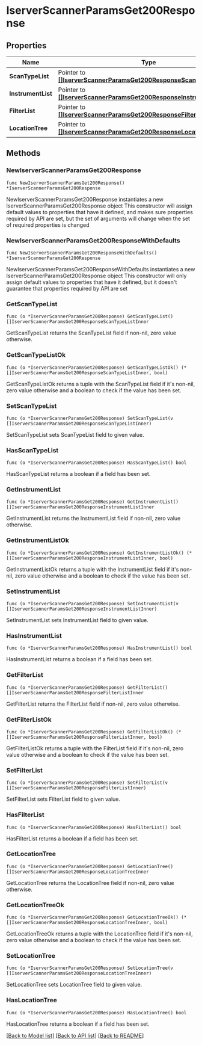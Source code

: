 # IserverScannerParamsGet200Response

## Properties

Name | Type | Description | Notes
------------ | ------------- | ------------- | -------------
**ScanTypeList** | Pointer to [**[]IserverScannerParamsGet200ResponseScanTypeListInner**](IserverScannerParamsGet200ResponseScanTypeListInner.md) |  | [optional] 
**InstrumentList** | Pointer to [**[]IserverScannerParamsGet200ResponseInstrumentListInner**](IserverScannerParamsGet200ResponseInstrumentListInner.md) |  | [optional] 
**FilterList** | Pointer to [**[]IserverScannerParamsGet200ResponseFilterListInner**](IserverScannerParamsGet200ResponseFilterListInner.md) |  | [optional] 
**LocationTree** | Pointer to [**[]IserverScannerParamsGet200ResponseLocationTreeInner**](IserverScannerParamsGet200ResponseLocationTreeInner.md) |  | [optional] 

## Methods

### NewIserverScannerParamsGet200Response

`func NewIserverScannerParamsGet200Response() *IserverScannerParamsGet200Response`

NewIserverScannerParamsGet200Response instantiates a new IserverScannerParamsGet200Response object
This constructor will assign default values to properties that have it defined,
and makes sure properties required by API are set, but the set of arguments
will change when the set of required properties is changed

### NewIserverScannerParamsGet200ResponseWithDefaults

`func NewIserverScannerParamsGet200ResponseWithDefaults() *IserverScannerParamsGet200Response`

NewIserverScannerParamsGet200ResponseWithDefaults instantiates a new IserverScannerParamsGet200Response object
This constructor will only assign default values to properties that have it defined,
but it doesn't guarantee that properties required by API are set

### GetScanTypeList

`func (o *IserverScannerParamsGet200Response) GetScanTypeList() []IserverScannerParamsGet200ResponseScanTypeListInner`

GetScanTypeList returns the ScanTypeList field if non-nil, zero value otherwise.

### GetScanTypeListOk

`func (o *IserverScannerParamsGet200Response) GetScanTypeListOk() (*[]IserverScannerParamsGet200ResponseScanTypeListInner, bool)`

GetScanTypeListOk returns a tuple with the ScanTypeList field if it's non-nil, zero value otherwise
and a boolean to check if the value has been set.

### SetScanTypeList

`func (o *IserverScannerParamsGet200Response) SetScanTypeList(v []IserverScannerParamsGet200ResponseScanTypeListInner)`

SetScanTypeList sets ScanTypeList field to given value.

### HasScanTypeList

`func (o *IserverScannerParamsGet200Response) HasScanTypeList() bool`

HasScanTypeList returns a boolean if a field has been set.

### GetInstrumentList

`func (o *IserverScannerParamsGet200Response) GetInstrumentList() []IserverScannerParamsGet200ResponseInstrumentListInner`

GetInstrumentList returns the InstrumentList field if non-nil, zero value otherwise.

### GetInstrumentListOk

`func (o *IserverScannerParamsGet200Response) GetInstrumentListOk() (*[]IserverScannerParamsGet200ResponseInstrumentListInner, bool)`

GetInstrumentListOk returns a tuple with the InstrumentList field if it's non-nil, zero value otherwise
and a boolean to check if the value has been set.

### SetInstrumentList

`func (o *IserverScannerParamsGet200Response) SetInstrumentList(v []IserverScannerParamsGet200ResponseInstrumentListInner)`

SetInstrumentList sets InstrumentList field to given value.

### HasInstrumentList

`func (o *IserverScannerParamsGet200Response) HasInstrumentList() bool`

HasInstrumentList returns a boolean if a field has been set.

### GetFilterList

`func (o *IserverScannerParamsGet200Response) GetFilterList() []IserverScannerParamsGet200ResponseFilterListInner`

GetFilterList returns the FilterList field if non-nil, zero value otherwise.

### GetFilterListOk

`func (o *IserverScannerParamsGet200Response) GetFilterListOk() (*[]IserverScannerParamsGet200ResponseFilterListInner, bool)`

GetFilterListOk returns a tuple with the FilterList field if it's non-nil, zero value otherwise
and a boolean to check if the value has been set.

### SetFilterList

`func (o *IserverScannerParamsGet200Response) SetFilterList(v []IserverScannerParamsGet200ResponseFilterListInner)`

SetFilterList sets FilterList field to given value.

### HasFilterList

`func (o *IserverScannerParamsGet200Response) HasFilterList() bool`

HasFilterList returns a boolean if a field has been set.

### GetLocationTree

`func (o *IserverScannerParamsGet200Response) GetLocationTree() []IserverScannerParamsGet200ResponseLocationTreeInner`

GetLocationTree returns the LocationTree field if non-nil, zero value otherwise.

### GetLocationTreeOk

`func (o *IserverScannerParamsGet200Response) GetLocationTreeOk() (*[]IserverScannerParamsGet200ResponseLocationTreeInner, bool)`

GetLocationTreeOk returns a tuple with the LocationTree field if it's non-nil, zero value otherwise
and a boolean to check if the value has been set.

### SetLocationTree

`func (o *IserverScannerParamsGet200Response) SetLocationTree(v []IserverScannerParamsGet200ResponseLocationTreeInner)`

SetLocationTree sets LocationTree field to given value.

### HasLocationTree

`func (o *IserverScannerParamsGet200Response) HasLocationTree() bool`

HasLocationTree returns a boolean if a field has been set.


[[Back to Model list]](../README.md#documentation-for-models) [[Back to API list]](../README.md#documentation-for-api-endpoints) [[Back to README]](../README.md)


